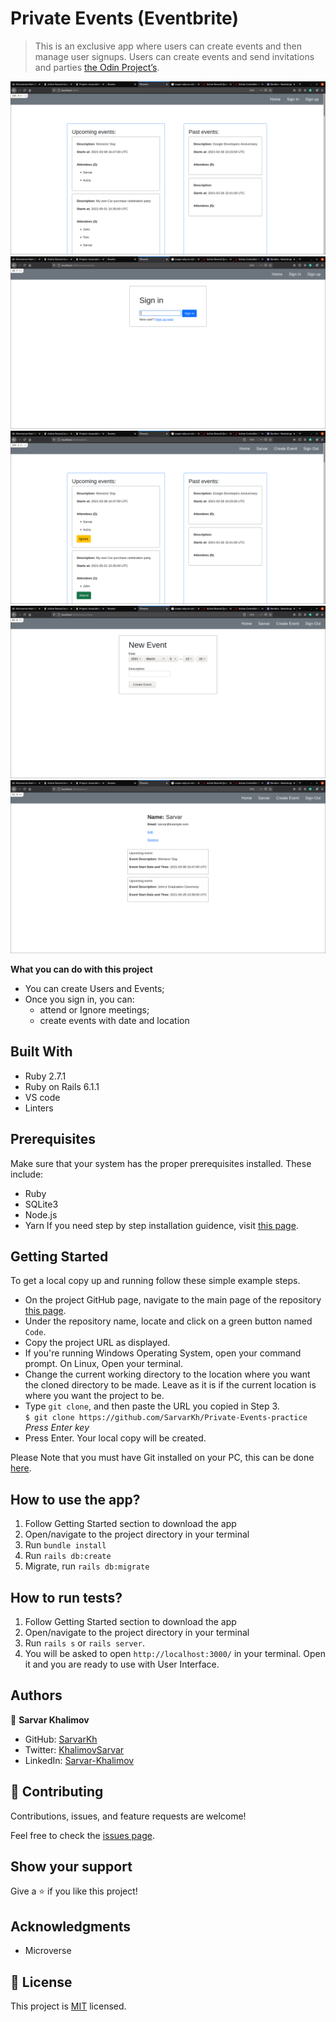 # Private Events (Eventbrite)
> This is an exclusive app where users can create events and then manage user signups.
> Users can create events and send invitations and parties [the Odin Project’s](https://www.theodinproject.com/courses/ruby-on-rails/lessons/associations).

<div align="center">
  <img src="pic_01_main.png?raw=true" width="auto" height="auto"/>
</div>

<div align="center">
  <img src="pic_02_sign_in.png?raw=true" width="auto" height="auto"/>
</div>

<div align="center">
  <img src="pic_03_main_sign_in.png?raw=true" width="auto" height="auto"/>
</div>

<div align="center">
  <img src="pic_04_new_event.png?raw=true" width="auto" height="auto"/>
</div>

<div align="center">
  <img src="pic_05_profile.png?raw=true" width="auto" height="auto"/>
</div>

**What you can do with this project**
- You can create Users and Events;
- Once you sign in, you can:
  - attend or Ignore meetings;
  - create events with date and location

## Built With

- Ruby 2.7.1
- Ruby on Rails 6.1.1
- VS code
- Linters

## Prerequisites
Make sure that your system has the proper prerequisites installed. These include:
- Ruby
- SQLite3
- Node.js
- Yarn
If you need step by step installation guidence, visit [this page](https://guides.rubyonrails.org/getting_started.html#creating-a-new-rails-project-installing-rails).

## Getting Started

To get a local copy up and running follow these simple example steps.

- On the project GitHub page, navigate to the main page of the repository [this page](https://github.com/SarvarKh/Private-Events-practice).
- Under the repository name, locate and click on a green button named `Code`.
- Copy the project URL as displayed.
- If you're running Windows Operating System, open your command prompt. On Linux, Open your terminal.
- Change the current working directory to the location where you want the cloned directory to be made. Leave as it is if the current location is where you want the project to be.
- Type `git clone`, and then paste the URL you copied in Step 3.<br>
  `$ git clone https://github.com/SarvarKh/Private-Events-practice` <em>Press Enter key</em><br>
- Press Enter. Your local copy will be created.

Please Note that you must have Git installed on your PC, this can be done [here](https://gist.github.com/derhuerst/1b15ff4652a867391f03).

## How to use the app?

1. Follow Getting Started section to download the app
2. Open/navigate to the project directory in your terminal
3. Run `bundle install`
4. Run `rails db:create`
5. Migrate, run `rails db:migrate`

## How to run tests?

1. Follow Getting Started section to download the app
2. Open/navigate to the project directory in your terminal
3. Run `rails s` or `rails server`.
4. You will be asked to open `http://localhost:3000/` in your terminal. Open it and you are ready to use with User Interface.

## Authors

👤 **Sarvar Khalimov**

- GitHub: [SarvarKh](https://github.com/SarvarKh)
- Twitter: [KhalimovSarvar](https://twitter.com/KhalimovSarvar)
- LinkedIn: [Sarvar-Khalimov](https://www.linkedin.com/in/sarvar-khalimov/)

## 🤝 Contributing

Contributions, issues, and feature requests are welcome!

Feel free to check the [issues page](https://github.com/SarvarKh/Private-Events-practice/issues).

## Show your support

Give a ⭐️ if you like this project!

## Acknowledgments

- Microverse

## 📝 License

This project is [MIT](https://en.wikipedia.org/wiki/MIT_License) licensed.
